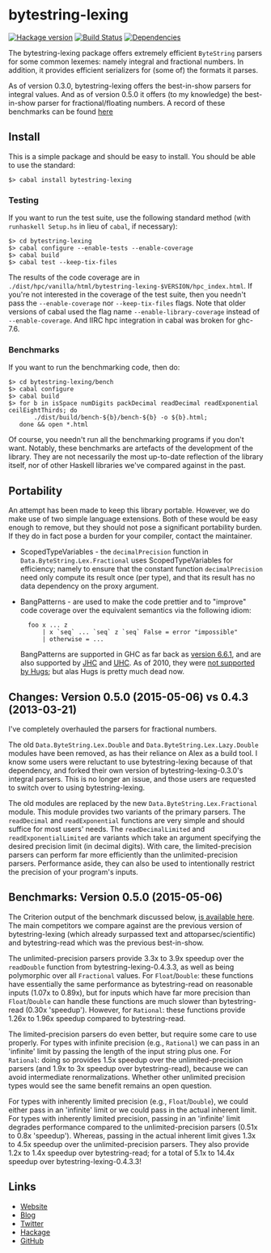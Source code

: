bytestring-lexing
=================
[![Hackage version](https://img.shields.io/hackage/v/bytestring-lexing.svg?style=flat)](https://hackage.haskell.org/package/bytestring-lexing) 
[![Build Status](https://github.com/wrengr/bytestring-lexing/workflows/ci/badge.svg)](https://github.com/wrengr/bytestring-lexing/actions?query=workflow%3Aci)
[![Dependencies](https://img.shields.io/hackage-deps/v/bytestring-lexing.svg?style=flat)](http://packdeps.haskellers.com/specific?package=bytestring-lexing)

The bytestring-lexing package offers extremely efficient `ByteString`
parsers for some common lexemes: namely integral and fractional
numbers. In addition, it provides efficient serializers for (some
of) the formats it parses.

As of version 0.3.0, bytestring-lexing offers the best-in-show
parsers for integral values. And as of version 0.5.0 it offers (to
my knowledge) the best-in-show parser for fractional/floating
numbers. A record of these benchmarks can be found
[here](https://github.com/wrengr/bytestring-lexing/tree/master/bench/html)


## Install

This is a simple package and should be easy to install. You should
be able to use the standard:

    $> cabal install bytestring-lexing


### Testing

If you want to run the test suite, use the following standard method
(with `runhaskell Setup.hs` in lieu of `cabal`, if necessary):

    $> cd bytestring-lexing
    $> cabal configure --enable-tests --enable-coverage
    $> cabal build
    $> cabal test --keep-tix-files

The results of the code coverage are in
`./dist/hpc/vanilla/html/bytestring-lexing-$VERSION/hpc_index.html`.
If you're not interested in the coverage of the test suite, then
you needn't pass the `--enable-coverage` nor `--keep-tix-files`
flags. Note that older versions of cabal used the flag name
`--enable-library-coverage` instead of `--enable-coverage`. And
IIRC hpc integration in cabal was broken for ghc-7.6.


### Benchmarks

If you want to run the benchmarking code, then do:

    $> cd bytestring-lexing/bench
    $> cabal configure
    $> cabal build
    $> for b in isSpace numDigits packDecimal readDecimal readExponential ceilEightThirds; do
           ./dist/build/bench-${b}/bench-${b} -o ${b}.html;
       done && open *.html

Of course, you needn't run all the benchmarking programs if you
don't want. Notably, these benchmarks are artefacts of the development
of the library. They are not necessarily the most up-to-date
reflection of the library itself, nor of other Haskell libraries
we've compared against in the past.


## Portability

An attempt has been made to keep this library portable. However,
we do make use of two simple language extensions. Both of these
would be easy enough to remove, but they should not pose a significant
portability burden. If they do in fact pose a burden for your
compiler, contact the maintainer.

* ScopedTypeVariables - the `decimalPrecision` function in
    `Data.ByteString.Lex.Fractional` uses ScopedTypeVariables for
    efficiency; namely to ensure that the constant function
    `decimalPrecision` need only compute its result once (per type),
    and that its result has no data dependency on the proxy argument.
* BangPatterns - are used to make the code prettier and to "improve"
    code coverage over the equivalent semantics via the following
    idiom:
    
        foo x ... z
            | x `seq` ... `seq` z `seq` False = error "impossible"
            | otherwise = ...
    
    BangPatterns are supported in GHC as far back as [version
    6.6.1][ghc-bangpatterns], and are also supported by
    [JHC][jhc-bangpatterns] and [UHC][uhc-bangpatterns]. As of 2010,
    they were [not supported by Hugs][hugs-bangpatterns]; but alas
    Hugs is pretty much dead now.

[ghc-bangpatterns]: 
    https://downloads.haskell.org/~ghc/6.6.1/docs/html/users_guide/sec-bang-patterns.html
[jhc-bangpatterns]:
    http://repetae.net/computer/jhc/manual.html#code-options
[uhc-bangpatterns]:
    https://github.com/UU-ComputerScience/uhc-js/issues/1
[hugs-bangpatterns]: 
    https://mail.haskell.org/pipermail/haskell-cafe/2010-July/079946.html


## Changes: Version 0.5.0 (2015-05-06) vs 0.4.3 (2013-03-21)

I've completely overhauled the parsers for fractional numbers.

The old `Data.ByteString.Lex.Double` and `Data.ByteString.Lex.Lazy.Double`
modules have been removed, as has their reliance on Alex as a build
tool. I know some users were reluctant to use bytestring-lexing
because of that dependency, and forked their own version of
bytestring-lexing-0.3.0's integral parsers. This is no longer an
issue, and those users are requested to switch over to using
bytestring-lexing.

The old modules are replaced by the new `Data.ByteString.Lex.Fractional`
module. This module provides two variants of the primary parsers.
The `readDecimal` and `readExponential` functions are very simple
and should suffice for most users' needs. The `readDecimalLimited`
and `readExponentialLimited` are variants which take an argument
specifying the desired precision limit (in decimal digits). With
care, the limited-precision parsers can perform far more efficiently
than the unlimited-precision parsers. Performance aside, they can
also be used to intentionally restrict the precision of your program's
inputs.


## Benchmarks: Version 0.5.0 (2015-05-06)

The Criterion output of the benchmark discussed below, [is available
here](https://github.com/wrengr/bytestring-lexing/blob/master/bench/html/readExponential-0.5.0_ereshkigal.html).
The main competitors we compare against are the previous version
of bytestring-lexing (which already surpassed text and
attoparsec/scientific) and bytestring-read which was the previous
best-in-show.

The unlimited-precision parsers provide 3.3x to 3.9x speedup over
the `readDouble` function from bytestring-lexing-0.4.3.3, as well
as being polymorphic over all `Fractional` values. For `Float`/`Double`:
these functions have essentially the same performance as bytestring-read
on reasonable inputs (1.07x to 0.89x), but for inputs which have
far more precision than `Float`/`Double` can handle these functions
are much slower than bytestring-read (0.30x 'speedup'). However,
for `Rational`: these functions provide 1.26x to 1.96x speedup
compared to bytestring-read.

The limited-precision parsers do even better, but require some care
to use properly. For types with infinite precision (e.g., `Rational`)
we can pass in an 'infinite' limit by passing the length of the
input string plus one. For `Rational`: doing so provides 1.5x speedup
over the unlimited-precision parsers (and 1.9x to 3x speedup over
bytestring-read), because we can avoid intermediate renormalizations.
Whether other unlimited precision types would see the same benefit
remains an open question.

For types with inherently limited precision (e.g., `Float`/`Double`),
we could either pass in an 'infinite' limit or we could pass in the
actual inherent limit. For types with inherently limited precision,
passing in an 'infinite' limit degrades performance compared to the
unlimited-precision parsers (0.51x to 0.8x 'speedup'). Whereas,
passing in the actual inherent limit gives 1.3x to 4.5x speedup
over the unlimited-precision parsers. They also provide 1.2x to
1.4x speedup over bytestring-read; for a total of 5.1x to 14.4x
speedup over bytestring-lexing-0.4.3.3!


## Links

* [Website](https://wrengr.org/)
* [Blog](http://winterkoninkje.dreamwidth.org/)
* [Twitter](https://twitter.com/wrengr)
* [Hackage](http://hackage.haskell.org/package/bytestring-lexing)
* [GitHub](https://github.com/wrengr/bytestring-lexing)
